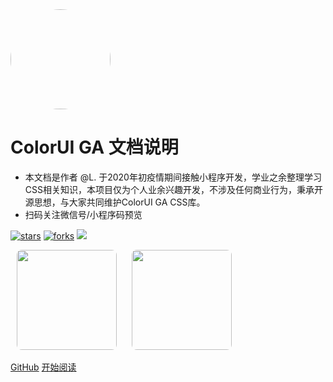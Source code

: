 <img width="160px" style="border-radius: 50%" bor src="https://s1.ax1x.com/2022/11/30/zwKBZT.png">

# ColorUI GA 文档说明

- 本文档是作者 @L. 于2020年初疫情期间接触小程序开发，学业之余整理学习CSS相关知识，本项目仅为个人业余兴趣开发，不涉及任何商业行为，秉承开源思想，与大家共同维护ColorUI GA CSS库。
- 扫码关注微信号/小程序码预览

[![stars](https://badgen.net/github/stars/XiaokangLei/ColorUI-GA?icon=github&color=4ab8a1)](https://github.com/XiaokangLei/ColorUI-GA) [![forks](https://badgen.net/github/forks/XiaokangLei/ColorUI-GA?icon=github&color=4ab8a1)](https://github.com/XiaokangLei/ColorUI-GA) [<img src="https://img.shields.io/badge/%E5%BE%AE%E4%BF%A1-%E5%85%AC%E4%BC%97%E5%8F%B7-brightgreen">](https://s1.ax1x.com/2022/11/30/zwKWsx.jpg)

<img width="160px" style="border-radius: 5%; margin:0 2%" bor src="https://s1.ax1x.com/2022/11/30/zwKWsx.jpg">
<img width="160px" style="border-radius: 5%; margin:0 2%" bor src="https://s1.ax1x.com/2022/11/30/zwKDdU.jpg">

[GitHub](<https://github.com/XiaokangLei/ColorUI-GA>)
[开始阅读](README.md)
